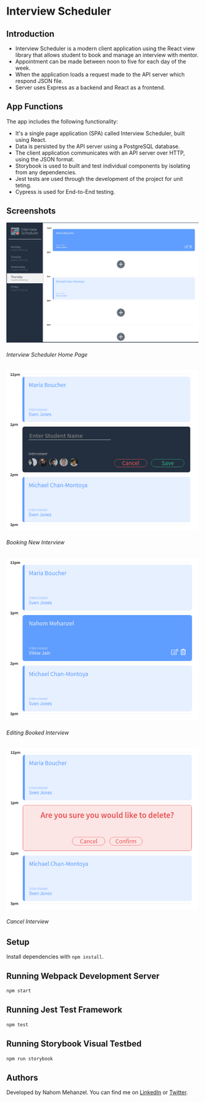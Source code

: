 # Interview Scheduler

## Introduction
- Interview Scheduler is a modern client application using the React view library that allows student to book and manage an interview with mentor.
- Appointment can be made between noon to five for each day of the week. 
- When the application loads a request made to the API server which respond JSON file.
- Server uses Express as a backend and React as a frontend. 

## App Functions
The app includes the following functionality:

- It's a single page application (SPA) called Interview Scheduler, built using React.
- Data is persisted by the API server using a PostgreSQL database.
- The client application communicates with an API server over HTTP, using the JSON format.
- Storybook is used to built and test individual components by isolating from any dependencies.
- Jest tests are used through the development of the project for unit teting.
- Cypress is used for End-to-End testing.  

## Screenshots

!["Screenshot of Interview Scheduler Home Page"](public/images/home-page.png)
###### Interview Scheduler Home Page 

!["Screenshot of Interview Scheduler Booking New Interview"](public/images/book-interview.png)
###### Booking New Interview 

!["Screenshot of Interview Scheduler Editing Booked Interview"](public/images/booked-interview.png)
###### Editing Booked Interview 

!["Screenshot of Interview Scheduler Cancel Interview"](public/images/cancel-interview.png)
###### Cancel Interview 


## Setup

Install dependencies with `npm install`.

## Running Webpack Development Server

```sh
npm start
```

## Running Jest Test Framework

```sh
npm test
```

## Running Storybook Visual Testbed

```sh
npm run storybook
```

## Authors
Developed by Nahom Mehanzel. You can find me on [LinkedIn](https://www.linkedin.com/in/nahom-mehanzel/) or [Twitter](https://twitter.com/NahomKibreab).